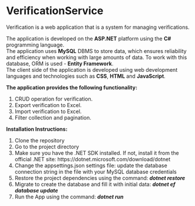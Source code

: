 # VerificationService

Verification is a web application that is a system for managing verifications.

The application is developed on the **ASP.NET** platform using the **C#** programming language.<br>
The application uses **MySQL** DBMS to store data, which ensures reliability and efficiency when working with large amounts of data.
To work with this database, ORM is used - **Entity Framework**. <br>
The client side of the application is developed using web development languages and technologies such as **CSS**, **HTML** and **JavaScript**. <br>

**The application provides the following functionality:**
<ol>
   <li>CRUD operation for verification.</li>
   <li>Export verification to Excel.</li>
   <li>Import verification to Excel.</li>
   <li>Filter collection and pagination.</li>
</ol>

**Installation Instructions:**
<ol>
   <li>Clone the repository</li>
   <li>Go to the project directory</li>
   <li>Make sure you have the .NET SDK installed. If not, install it from the official .NET site: https://dotnet.microsoft.com/download/dotnet</li>
   <li>Change the appsettings.json settings file: update the database connection string in the file with your MySQL database credentials </li>   
   <li>Restore the project dependencies using the command: <b><i>dotnet restore</i></b></li>
   <li>Migrate to create the database and fill it with initial data: <b><i>dotnet ef database update</i></b></li>
   <li>Run the App using the command: <b><i>dotnet run</i></b></li>
</ol>
